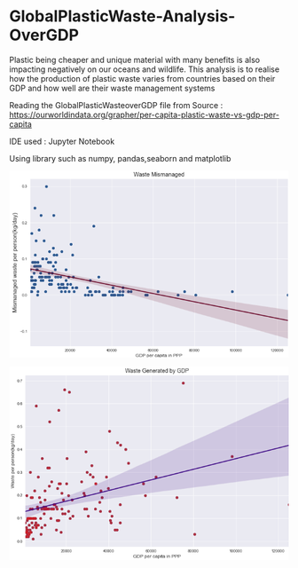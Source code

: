 # GlobalPlasticWaste-Analysis-OverGDP

Plastic being cheaper and unique material with many benefits is also impacting negatively on our oceans and wildlife.  This analysis is to realise how the production of plastic waste varies from countries based on their GDP and how well are their waste management systems


Reading the GlobalPlasticWasteoverGDP file from  Source : https://ourworldindata.org/grapher/per-capita-plastic-waste-vs-gdp-per-capita 


IDE used : Jupyter Notebook

Using library such as numpy, pandas,seaborn and matplotlib


![WasteManaged -GDPv/sPer Person](https://github.com/DataScientist-shrashetty/GlobalPlasticWaste-Analysis-OverGDP/blob/main/Screenshot%20(307).png)

![WasteGenerated -GDP v/s Per Person](https://github.com/DataScientist-shrashetty/GlobalPlasticWaste-Analysis-OverGDP/blob/main/Screenshot%20(308).png)


